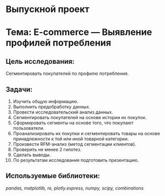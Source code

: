#  Выпускной проект

# Тема: E-commerce — Выявление профилей потребления

## Цель исследования:
Сегментировать покупателей по профилю потребления.
  
## Задачи:
1. Изучить общую информацию.
2. Выполнить предобработку данных.
3. Провести исследовательский анализ данных.
4. Сегментировать покупателей на основе истории их покупок.
5. Сформировать сегменты на основе того, что покупают пользователи.
6. Проанализировать их покупки и сегментировать товары на основе принадлежности к той или иной товарной категории.
7. Произвести RFM-анализ (метод сегментации клиентов).
8. Проверить не менее 2 гипотез.
9. Сделать выводы.
10. По результатам исследования подготовить презентацию.


## Используемые библиотеки:
  *pandas, matplotlib, re, plotly.express, numpy, scipy, combinations*



 

